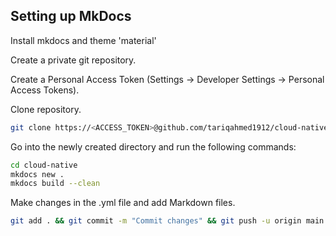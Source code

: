 ## Setting up MkDocs

Install mkdocs and theme 'material'

Create a private git repository.

Create a Personal Access Token (Settings -> Developer Settings -> Personal Access Tokens).

Clone repository.

```bash
git clone https://<ACCESS_TOKEN>@github.com/tariqahmed1912/cloud-native
```

Go into the newly created directory and run the following commands:

```bash
cd cloud-native
mkdocs new .
mkdocs build --clean
```

Make changes in the .yml file and add Markdown files.

```bash
git add . && git commit -m "Commit changes" && git push -u origin main
```

